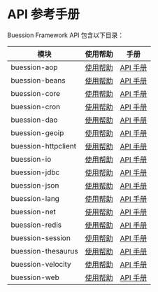 # API 参考手册


Buession Framework API 包含以下目录：


|  模块                | 使用帮助                         | 手册                                 |
|  ----                | ----                           | ----                                 |
| buession-aop         | [使用帮助](aop/index.md)        | [API 手册](docs/buession-aop/)        |
| buession-beans       | [使用帮助](beans/index.md)      | [API 手册](docs/buession-bean/)       |
| buession-core        | [使用帮助](core/index.md)       | [API 手册](docs/buession-core/)       |
| buession-cron        | [使用帮助](cron/index.md)       | [API 手册](docs/buession-cron/)       |
| buession-dao         | [使用帮助](dao/index.md)        | [API 手册](docs/buession-dao/)        |
| buession-geoip       | [使用帮助](geoip/index.md)      | [API 手册](docs/buession-geoip/)      |
| buession-httpclient  | [使用帮助](httpclient/index.md) | [API 手册](docs/buession-httpclient/) |
| buession-io          | [使用帮助](io/index.md)         | [API 手册](docs/buession-io/)         |
| buession-jdbc        | [使用帮助](jdbc/index.md)       | [API 手册](docs/buession-jdbc/)       |
| buession-json        | [使用帮助](json/index.md)       | [API 手册](docs/buession-json/)       |
| buession-lang        | [使用帮助](lang/index.md)       | [API 手册](docs/buession-lang/)       |
| buession-net         | [使用帮助](net/index.md)        | [API 手册](docs/buession-net/)        |
| buession-redis       | [使用帮助](redis/index.md)      | [API 手册](docs/buession-redis/)      |
| buession-session     | [使用帮助](session/index.md)    | [API 手册](docs/buession-session/)    |
| buession-thesaurus   | [使用帮助](thesaurus/index.md)  | [API 手册](docs/buession-thesaurus/)  |
| buession-velocity    | [使用帮助](velocity/index.md)   | [API 手册](docs/buession-velocity/)   |
| buession-web         | [使用帮助](web/index.md)        | [API 手册](docs/buession-web/)        |